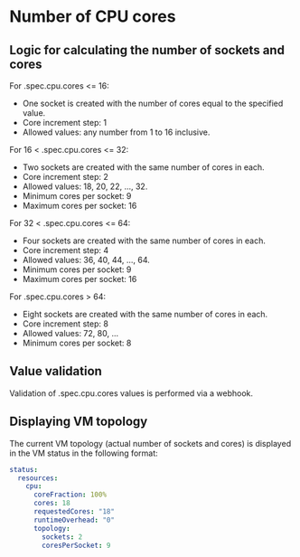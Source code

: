 # Number of CPU cores

## Logic for calculating the number of sockets and cores

For .spec.cpu.cores <= 16:

- One socket is created with the number of cores equal to the specified value.
- Core increment step: 1
- Allowed values: any number from 1 to 16 inclusive.

For 16 < .spec.cpu.cores <= 32:

- Two sockets are created with the same number of cores in each.
- Core increment step: 2
- Allowed values: 18, 20, 22, ..., 32.
- Minimum cores per socket: 9
- Maximum cores per socket: 16

For 32 < .spec.cpu.cores <= 64:

- Four sockets are created with the same number of cores in each.
- Core increment step: 4
- Allowed values: 36, 40, 44, ..., 64.
- Minimum cores per socket: 9
- Maximum cores per socket: 16

For .spec.cpu.cores > 64:

- Eight sockets are created with the same number of cores in each.
- Core increment step: 8
- Allowed values: 72, 80, ...
- Minimum cores per socket: 8

## Value validation

Validation of .spec.cpu.cores values is performed via a webhook.

## Displaying VM topology

The current VM topology (actual number of sockets and cores) is displayed in the VM status in the following format:

```yaml
status:
  resources:
    cpu:
      coreFraction: 100%
      cores: 18
      requestedCores: "18"
      runtimeOverhead: "0"
      topology:
        sockets: 2
        coresPerSocket: 9
```
